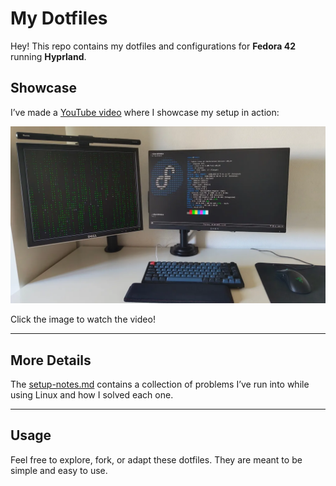 # My Dotfiles

Hey! This repo contains my dotfiles and configurations for **Fedora 42** running **Hyprland**.  

## Showcase

I’ve made a [YouTube video](https://www.youtube.com/watch?v=G9562_gSeG0) where I showcase my setup in action:  

[![Watch the video](dotfiles.webp)](https://www.youtube.com/watch?v=G9562_gSeG0)  

Click the image to watch the video!

---

## More Details

The [setup-notes.md](setup-notes.md) contains a collection of problems I’ve run into while using Linux and how I solved each one.

---

## Usage

Feel free to explore, fork, or adapt these dotfiles. They are meant to be simple and easy to use.



